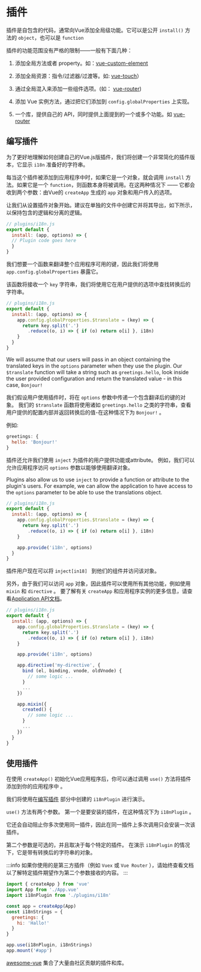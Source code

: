﻿# 插件

插件是自包含的代码，通常向Vue添加全局级功能。它可以是公开 `install()` 方法的 `object`，也可以是 `function`

插件的功能范围没有严格的限制——一般有下面几种：

1. 添加全局方法或者 property。如：[vue-custom-element](https://github.com/karol-f/vue-custom-element)

2. 添加全局资源：指令/过滤器/过渡等。如: [vue-touch](https://github.com/vuejs/vue-touch)）

3. 通过全局混入来添加一些组件选项。(如： [vue-router](https://github.com/vuejs/vue-router))

4. 添加 Vue 实例方法，通过把它们添加到 `config.globalProperties` 上实现。

5. 一个库，提供自己的 API，同时提供上面提到的一个或多个功能。如 [vue-router](https://github.com/vuejs/vue-router)

## 编写插件

为了更好地理解如何创建自己的Vue.js版插件，我们将创建一个非常简化的插件版本，它显示 `i18n` 准备好的字符串。

每当这个插件被添加到应用程序中时，如果它是一个对象，就会调用 `install` 方法。如果它是一个 `function`，则函数本身将被调用。在这两种情况下 —— 它都会收到两个参数：由Vue的 `createApp` 生成的 `app` 对象和用户传入的选项。

让我们从设置插件对象开始。建议在单独的文件中创建它并将其导出，如下所示，以保持包含的逻辑和分离的逻辑。

```js
// plugins/i18n.js
export default {
  install: (app, options) => {
  // Plugin code goes here
  }
}
```

我们想要一个函数来翻译整个应用程序可用的键，因此我们将使用 `app.config.globalProperties`  暴露它。

该函数将接收一个 `key` 字符串，我们将使用它在用户提供的选项中查找转换后的字符串。

```js
// plugins/i18n.js
export default {
  install: (app, options) => {
    app.config.globalProperties.$translate = (key) => {
      return key.split('.')
        .reduce((o, i) => { if (o) return o[i] }, i18n)
    }
  }
}
```

We will assume that our users will pass in an object containing the translated keys in the `options` parameter when they use the plugin. Our `$translate` function will take a string such as `greetings.hello`, look inside the user provided configuration and return the translated value - in this case, `Bonjour!`

我们假设用户使用插件时，将在 `options` 参数中传递一个包含翻译后的键的对象。 我们的 `$translate` 函数将使用诸如 `greetings.hello` 之类的字符串，查看用户提供的配置内部并返回转换后的值-在这种情况下为 `Bonjour!` 。


例如: 
```js
greetings: {
  hello: 'Bonjour!'
}
```

插件还允许我们使用 `inject` 为插件的用户提供功能或attribute。 例如，我们可以允许应用程序访问 `options` 参数以能够使用翻译对象。


Plugins also allow us to use `inject` to provide a function or attribute to the plugin's users. For example, we can allow the application to have access to the `options` parameter to be able to use the translations object.

```js
// plugins/i18n.js
export default {
  install: (app, options) => {
    app.config.globalProperties.$translate = (key) => {
      return key.split('.')
        .reduce((o, i) => { if (o) return o[i] }, i18n)
    }

    app.provide('i18n', options)
  }
}
```

插件用户现在可以将 `inject[in18] ` 到他们的组件并访问该对象。

另外，由于我们可以访问 `app` 对象，因此插件可以使用所有其他功能，例如使用 `mixin` 和 `directive` 。 要了解有关 `createApp` 和应用程序实例的更多信息，请查看[Application API文档](/api/application-api.html)。

```js
// plugins/i18n.js
export default {
  install: (app, options) => {
    app.config.globalProperties.$translate = (key) => {
      return key.split('.')
        .reduce((o, i) => { if (o) return o[i] }, i18n)
    }

    app.provide('i18n', options)

    app.directive('my-directive', {
      bind (el, binding, vnode, oldVnode) {
        // some logic ...
      }
      ...
    })

    app.mixin({
      created() {
        // some logic ...
      }
      ...
    })
  }
}
```

## 使用插件

在使用 `createApp()` 初始化Vue应用程序后，你可以通过调用 `use()` 方法将插件添加到你的应用程序中 。

我们将使用在[编写插件](#编写插件) 部分中创建的 `i18nPlugin` 进行演示。

 `use()` 方法有两个参数。 第一个是要安装的插件，在这种情况下为 `i18nPlugin` 。

它还会自动阻止你多次使用同一插件，因此在同一插件上多次调用只会安装一次该插件。

第二个参数是可选的，并且取决于每个特定的插件。 在演示 `i18nPlugin` 的情况下，它是带有转换后的字符串的对象。

:::info
如果你使用的是第三方插件（例如 `Vuex` 或 `Vue Router` ），请始终查看文档以了解特定插件期望作为第二个参数接收的内容。
:::

```js
import { createApp } from 'vue'
import App from './App.vue'
import i18nPlugin from './plugins/i18n'

const app = createApp(App)
const i18nStrings = {
  greetings: {
    hi: 'Hallo!'
  }
}

app.use(i18nPlugin, i18nStrings)
app.mount('#app')
```

[awesome-vue](https://github.com/vuejs/awesome-vue#components--libraries) 集合了大量由社区贡献的插件和库。
